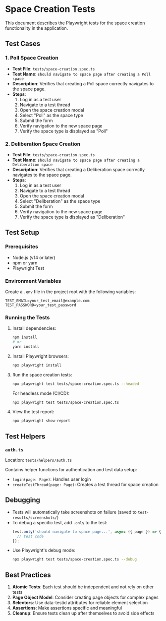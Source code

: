 # Space Creation Tests

This document describes the Playwright tests for the space creation functionality in the application.

## Test Cases

### 1. Poll Space Creation
- **Test File**: `tests/space-creation.spec.ts`
- **Test Name**: `should navigate to space page after creating a Poll space`
- **Description**: Verifies that creating a Poll space correctly navigates to the space page.
- **Steps**:
  1. Log in as a test user
  2. Navigate to a test thread
  3. Open the space creation modal
  4. Select "Poll" as the space type
  5. Submit the form
  6. Verify navigation to the new space page
  7. Verify the space type is displayed as "Poll"

### 2. Deliberation Space Creation
- **Test File**: `tests/space-creation.spec.ts`
- **Test Name**: `should navigate to space page after creating a Deliberation space`
- **Description**: Verifies that creating a Deliberation space correctly navigates to the space page.
- **Steps**:
  1. Log in as a test user
  2. Navigate to a test thread
  3. Open the space creation modal
  4. Select "Deliberation" as the space type
  5. Submit the form
  6. Verify navigation to the new space page
  7. Verify the space type is displayed as "Deliberation"

## Test Setup

### Prerequisites
- Node.js (v14 or later)
- npm or yarn
- Playwright Test

### Environment Variables
Create a `.env` file in the project root with the following variables:

```
TEST_EMAIL=your_test_email@example.com
TEST_PASSWORD=your_test_password
```

### Running the Tests

1. Install dependencies:
   ```bash
   npm install
   # or
   yarn install
   ```

2. Install Playwright browsers:
   ```bash
   npx playwright install
   ```

3. Run the space creation tests:
   ```bash
   npx playwright test tests/space-creation.spec.ts --headed
   ```
   
   For headless mode (CI/CD):
   ```bash
   npx playwright test tests/space-creation.spec.ts
   ```

4. View the test report:
   ```bash
   npx playwright show-report
   ```

## Test Helpers

### `auth.ts`
Location: `tests/helpers/auth.ts`

Contains helper functions for authentication and test data setup:
- `login(page: Page)`: Handles user login
- `createTestThread(page: Page)`: Creates a test thread for space creation

## Debugging

- Tests will automatically take screenshots on failure (saved to `test-results/screenshots/`)
- To debug a specific test, add `.only` to the test:
  ```typescript
  test.only('should navigate to space page...', async ({ page }) => {
    // test code
  });
  ```
- Use Playwright's debug mode:
  ```bash
  npx playwright test tests/space-creation.spec.ts --debug
  ```

## Best Practices

1. **Atomic Tests**: Each test should be independent and not rely on other tests
2. **Page Object Model**: Consider creating page objects for complex pages
3. **Selectors**: Use data-testid attributes for reliable element selection
4. **Assertions**: Make assertions specific and meaningful
5. **Cleanup**: Ensure tests clean up after themselves to avoid side effects
